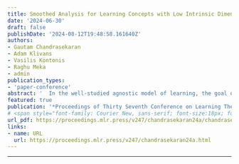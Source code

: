 ```yaml
---
title: Smoothed Analysis for Learning Concepts with Low Intrinsic Dimension
date: '2024-06-30'
draft: false
publishDate: '2024-08-12T19:48:58.161640Z'
authors:
- Gautam Chandrasekaran
- Adam Klivans
- Vasilis Kontonis
- Raghu Meka
- admin
publication_types:
- 'paper-conference'
abstract: '  In the well-studied agnostic model of learning, the goal of a learner– given examples from an arbitrary joint distribution on $\mathbb{R}^d \times \{\pm 1\}\$– is to output a hypothesis that is competitive (to within $\epsilon$) of the best fitting concept from some class.  In order to escape strong hardness results for learning even simple concept classes in this model, we introduce a smoothed analysis framework where we require a learner to compete only with the best classifier that is robust to small random Gaussian perturbation. This subtle change allows us to give a wide array of learning results for any concept that (1) depends on a low-dimensional subspace (aka multi-index model) and (2) has a bounded Gaussian surface area.  This class includes functions of halfspaces and (low-dimensional) convex sets, cases that are only known to be learnable in non-smoothed settings with respect to highly structured distributions such as Gaussians. Perhaps surprisingly, our analysis also yields new results for traditional non-smoothed frameworks such as learning with margin.  In particular, we obtain the first algorithm for agnostically learning intersections of $k$-halfspaces in time  $k^{\mathrm{poly}(\frac{\log k} {\epsilon \gamma})}$ where $\gamma$ is the margin parameter.   Before our work, the best-known runtime was exponential in $k$ (Arriaga and Vempala, 1999).'
featured: true
publication: '*Proceedings of Thirty Seventh Conference on Learning Theory*. <br><span style="font-size:18px;">**Best paper award**</script>'
# <span style="font-family: Courier New, sans-serif; font-size:18px; font-weight:1000"> &nbsp;(Best paper award)</span>' 
url_pdf: https://proceedings.mlr.press/v247/chandrasekaran24a/chandrasekaran24a.pdf
links:
- name: URL
  url: https://proceedings.mlr.press/v247/chandrasekaran24a.html
---
```

---

